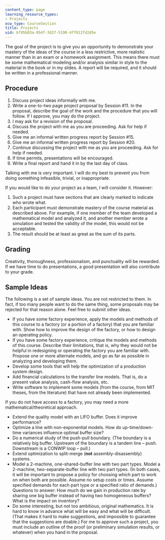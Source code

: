 ```yaml
---
content_type: page
learning_resource_types:
- Projects
ocw_type: CourseSection
title: Projects
uid: bf95b03a-954f-3d2f-5190-4ff012fd2d5e
---
```


The goal of the project is to give you an opportunity to demonstrate your mastery of the ideas of the course in a less restrictive, more realistic manner than in an exam or a homework assignment. This means there must be some mathematical modeling and/or analysis similar in style to the material in the book or in my slides. A report will be required, and it should be written in a professional manner.

Procedure
---------

1.  Discuss project ideas informally with me.
2.  Write a one-to-two page project proposal by Session #11. In the proposal, describe the goal of the work and the procedure that you will follow. If I approve, you may do the project.
3.  I may ask for a revision of the proposal.
4.  Discuss the project with me as you are proceeding. Ask for help if needed.
5.  Give me an informal written progress report by Session #15.
6.  Give me an informal written progress report by Session #20.
7.  Continue discussing the project with me as you are proceeding. Ask for help if needed.
8.  If time permits, presentations will be encouraged.
9.  Write a final report and hand it in by the last day of class.

Talking with me is very important. I will do my best to prevent you from doing something infeasible, trivial, or inappropriate.

If you would like to do your project as a team, I will consider it. However:

1.  Such a project must have sections that are clearly marked to indicate who wrote what.
2.  Each participant must demonstrate mastery of the course material as described above. For example, if one member of the team developed a mathematical model and analyzed it, and another member wrote a simulation and tested the validity of the model, this would not be acceptable.
3.  The result should be at least as great as the sum of its parts.

Grading
-------

Creativity, thoroughness, professionalism, and punctuality will be rewarded. If we have time to do presentations, a good presentation will also contribute to your grade.

Sample Ideas
------------

The following is a set of sample ideas. You are not restricted to them. In fact, if too many people want to do the same thing, some proposals may be rejected for that reason alone. Feel free to submit other ideas.

*   If you have some factory experience, apply the models and methods of this course to a factory (or a portion of a factory) that you are familiar with. Show how to improve the design of the factory, or how to design an operating policy.
*   If you have some factory experience, critique the models and methods of this course. Describe their limitations, that is, why they would not be helpful in redesigning or operating the factory you are familiar with. Propose one or more alternate models, and go as far as possible in analyzing and developing them.
*   Develop some tools that will help the optimization of a production system design.
*   Add financial calculations to the transfer line models. That is, do a present value analysis, cash-flow analysis, etc.
*   Write software to implement some models (from the course, from MIT theses, from the literature) that have not already been implemented.

If you do not have access to a factory, you may need a more mathematical/theoretical approach.

*   Extend the quality model with an LIFO buffer. Does it improve performance?
*   Optimize a line with non-exponential models. How do up-time/down-time variances influence optimal buffer size?
*   Do a numerical study of the push-pull boundary. (The boundary is a relatively big buffer. Upstream of the boundary is a tandem line – push. Downstream is a CONWIP loop – pull.)
*   Extend optimization to split-merge (**not** assembly-disassembly) systems.
*   Model a 2-machine, one-shared-buffer line with two part types. Model a 2-machine, two-separate-buffer line with two part types. (In both cases, it will be important to propose a policy for choosing which part to work on when both are possible. Assume no setup costs or times. Assume specified demands for each part type or a specified ratio of demands.) Questions to answer: How much do we gain in production rate by sharing one big buffer instead of having two homogeneous buffers? What is the impact on inventory?
*   Do some interesting, but not too ambitious, original mathematics. It is hard to know in advance what will be easy and what will be difficult. (That makes it hard to make suggestions, and impossible to guarantee that the suggestions are doable.) For me to approve such a project, you must include an outline of the proof (or preliminary simulation results, or whatever) when you hand in the proposal.